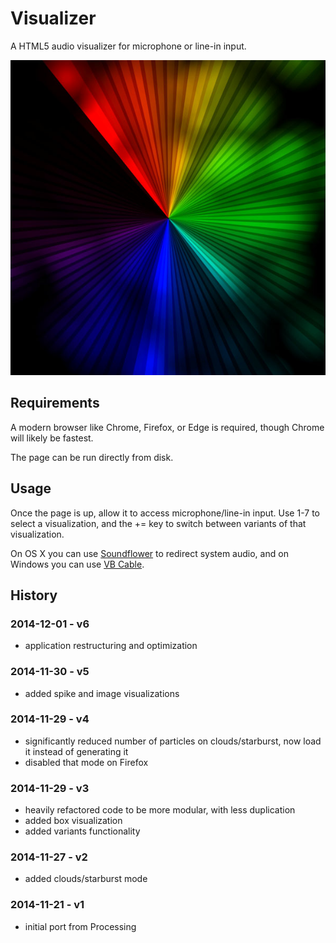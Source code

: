 # Visualizer

A HTML5 audio visualizer for microphone or line-in input.

![](thumbnail.jpg)

## Requirements

A modern browser like Chrome, Firefox, or Edge is required, though Chrome will likely be fastest.

The page can be run directly from disk.

## Usage

Once the page is up, allow it to access microphone/line-in input. Use 1-7 to select a visualization, and the += key to switch between variants of that visualization.

On OS X you can use [Soundflower](http://rogueamoeba.com/freebies/soundflower/) to redirect system audio, and on Windows you can use [VB Cable](http://vb-audio.pagesperso-orange.fr/Cable/).

## History

### 2014-12-01 - v6

  * application restructuring and optimization

### 2014-11-30 - v5

  * added spike and image visualizations

### 2014-11-29 - v4

  * significantly reduced number of particles on clouds/starburst, now load it instead of generating it
  * disabled that mode on Firefox

### 2014-11-29 - v3

  * heavily refactored code to be more modular, with less duplication
  * added box visualization
  * added variants functionality

### 2014-11-27 - v2

  * added clouds/starburst mode

### 2014-11-21 - v1

  * initial port from Processing
